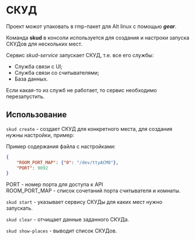 # СКУД

Проект можот упаковать в rmp-пакет для Alt linux c помощью ***gear***.
 
Команда **skud** в консоли используется для создания и настроки запуска СКУДов для нескольких мест. 

Сервис *skud-service* запускает СКУД, т.е. все его службы:
+ Служба связи с UI;
+ Служба связи со считывателями;
+ База данных.

Если какая-то из служб не работает, то сервис необходимо перезапустить.

## Использование 
 `skud create` - создает СКУД для конкретного места, для создания нужны настройки, пример:     

Пример содержания файла с настройками:
```json
{ 
    "ROOM_PORT_MAP": {"0": "/dev/ttyACM0"},
    "PORT": 9092
}  
```

PORT - номер порта для доступа к API
\
ROOM_PORT_MAP - список сочетаний порта считывателя и комнаты.

`skud start` - указывает сервису СКУДы для каких мест нужно запускать. 

`skud clear` - отчищает данные заданного СКУДа. 

`skud show-places` - выводит список СКУДов.
